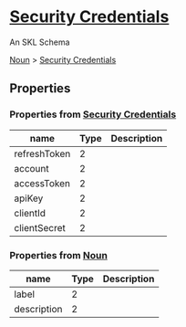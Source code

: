 # [Security Credentials](../../core/security-credentials)

An SKL Schema



[Noun](../../core/noun) > [Security Credentials](../../core/security-credentials)

## Properties

### Properties from [Security Credentials](../../core/security-credentials)

| name | Type | Description |
| ---- | ---- | ----------- |
| refreshToken | 2 | |
| account | 2 | |
| accessToken | 2 | |
| apiKey | 2 | |
| clientId | 2 | |
| clientSecret | 2 | |

### Properties from [Noun](../../core/noun)

| name | Type | Description |
| ---- | ---- | ----------- |
| label | 2 | |
| description | 2 | |

